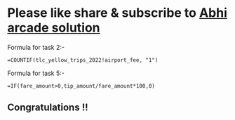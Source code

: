 # Please like share & subscribe to [Abhi arcade solution](http://www.youtube.com/@Abhi_Arcade_Solution)

Formula for task 2:-

```
=COUNTIF(tlc_yellow_trips_2022!airport_fee, "1")
```


Formula for task 5:-

```
=IF(fare_amount>0,tip_amount/fare_amount*100,0)
```


## Congratulations !!
